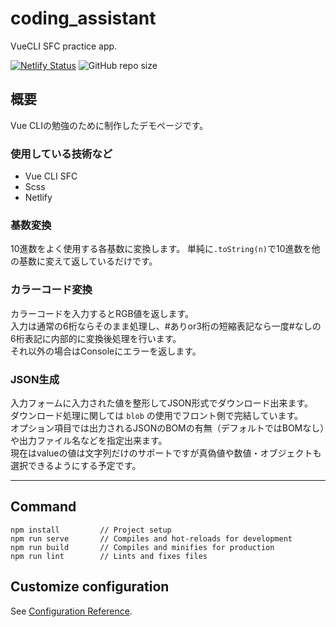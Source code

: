 # coding_assistant
VueCLI SFC practice app.

[![Netlify Status](https://api.netlify.com/api/v1/badges/8739d799-d12a-4694-96c2-3fb05e1fef8f/deploy-status)](https://app.netlify.com/sites/coding-assistant/deploys)
![GitHub repo size](https://img.shields.io/github/repo-size/ken7253/coding_assistant)

## 概要
Vue CLIの勉強のために制作したデモページです。  

### 使用している技術など
- Vue CLI SFC
- Scss
- Netlify

### 基数変換
10進数をよく使用する各基数に変換します。
単純に`.toString(n)`で10進数を他の基数に変えて返しているだけです。

### カラーコード変換
カラーコードを入力するとRGB値を返します。  
入力は通常の6桁ならそのまま処理し、#ありor3桁の短縮表記なら一度#なしの6桁表記に内部的に変換後処理を行います。  
それ以外の場合はConsoleにエラーを返します。  

### JSON生成
入力フォームに入力された値を整形してJSON形式でダウンロード出来ます。  
ダウンロード処理に関しては `blob` の使用でフロント側で完結しています。  
オプション項目では出力されるJSONのBOMの有無（デフォルトではBOMなし）や出力ファイル名などを指定出来ます。  
現在はvalueの値は文字列だけのサポートですが真偽値や数値・オブジェクトも選択できるようにする予定です。

---

## Command
```
npm install         // Project setup
npm run serve       // Compiles and hot-reloads for development
npm run build       // Compiles and minifies for production
npm run lint        // Lints and fixes files
```

## Customize configuration  
See [Configuration Reference](https://cli.vuejs.org/config/).
